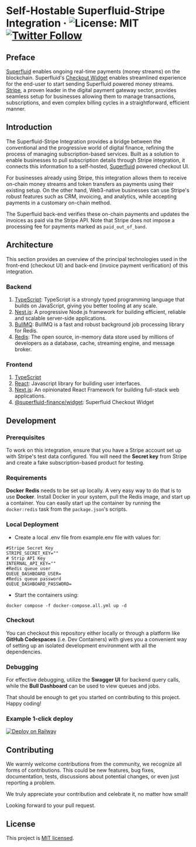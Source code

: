 # Self-Hostable Superfluid-Stripe Integration &middot; ![License: MIT](https://img.shields.io/badge/License-MIT-green.svg) [![Twitter Follow](https://img.shields.io/twitter/follow/Superfluid_HQ?style=social)](https://twitter.com/Superfluid_HQ)

## Preface

[Superfluid](https://www.superfluid.finance/) enables ongoing real-time payments (money streams) on the blockchain. Superfluid's [Checkout Widget](https://www.superfluid.finance/subscriptions) enables streamlined experience for the end-user to start sending Superfluid powered money streams. [Stripe](https://stripe.com/), a proven leader in the digital payment gateway sector, provides seamless setup for businesses allowing them to manage transactions, subscriptions, and even complex billing cycles in a straightforward, efficient manner.

## Introduction

The Superfluid-Stripe Integration provides a bridge between the conventional and the progressive world of digital finance, refining the process of managing subscription-based services. Built as a solution to enable businesses to pull subscription details through Stripe integration, it connects this information to a self-hosted, [Superfluid](https://www.superfluid.finance/) powered checkout UI.

For businesses already using Stripe, this integration allows them to receive on-chain money streams and token transfers as payments using their existing setup. On the other hand, Web3-native businesses can use Stripe's robust features such as CRM, invoicing, and analytics, while accepting payments in a customary on-chain method.

The Superfluid back-end verifies these on-chain payments and updates the invoices as paid via the Stripe API. Note that Stripe does not impose a processing fee for payments marked as `paid_out_of_band`.

## Architecture

This section provides an overview of the principal technologies used in the front-end (checkout UI) and back-end (invoice payment verification) of this integration.

### Backend
1. [TypeScript](https://www.typescriptlang.org/): TypeScript is a strongly typed programming language that builds on JavaScript, giving you better tooling at any scale.
2. [Nest.js](https://nestjs.com/): A progressive Node.js framework for building efficient, reliable and scalable server-side applications. 
3. [BullMQ](https://bullmq.io/): BullMQ is a fast and robust background job processing library for Redis.
4. [Redis](https://redis.io/): The open source, in-memory data store used by millions of developers as a database, cache, streaming engine, and message broker.

### Frontend
1. [TypeScript](https://www.typescriptlang.org/)
2. [React](https://react.dev/): Javascript library for building user interfaces.
3. [Next.js](https://nextjs.org/): An opinionated React Framework for building full-stack web applications.
4. [@superfluid-finance/widget](https://www.superfluid.finance/subscriptions): Superfluid Checkout Widget

## Development

### Prerequisites

To work on this integration, ensure that you have a Stripe account set up with Stripe's test data configured. You will need the **Secret key** from Stripe and create a fake subscription-based product for testing.

### Requirements

**Docker**
**Redis** needs to be set up locally. A very easy way to do that is to use **Docker**. Install Docker in your system, pull the Redis image, and start up a container. You can easily start up the container by running the `docker:redis` task from the `package.json`'s scripts.


### Local Deployment
- Create a local .env file from example.env file with values for:
```
#Stripe Secret Key
STRIPE_SECRET_KEY=""
# Strip API Key
INTERNAL_API_KEY=""
#Redis queue user
QUEUE_DASHBOARD_USER=
#Redis queue password
QUEUE_DASHBOARD_PASSWORD=
```

- Start the containers using:
```
docker compose -f docker-compose.all.yml up -d
```


### Checkout

You can checkout this repository either locally or through a platform like **GitHub Codespaces** (i.e. Dev Containers) with gives you a convenient way of setting up an isolated development environment with all the dependencies.

### Debugging

For effective debugging, utilize the **Swagger UI** for backend query calls, while the **Bull Dashboard** can be used to view queues and jobs.

That should be enough to get you started on contributing to this project. Happy coding!

### Example 1-click deploy

[![Deploy on Railway](https://railway.app/button.svg)](https://railway.app/template/Ns82Ol?referralCode=tbUwhT)

## Contributing

We warmly welcome contributions from the community, we recognize all forms of contributions. This could be new features, bug fixes, documentation, tests, discussions about potential changes, or even just reporting a problem.

We truly appreciate your contribution and celebrate it, no matter how small!

Looking forward to your pull request.

## License
This project is [MIT licensed](./LICENSE).
